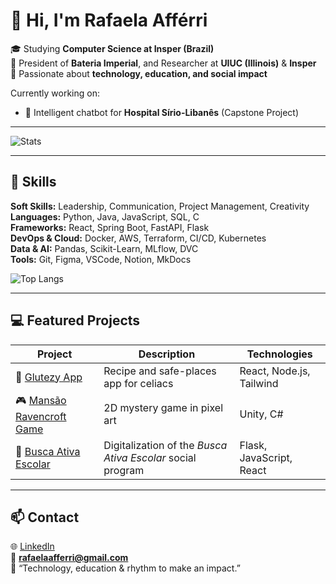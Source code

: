 # 👋 Hi, I'm Rafaela Afférri

🎓 Studying **Computer Science at Insper (Brazil)**  
💼 President of **Bateria Imperial**, and Researcher at **UIUC (Illinois)** & **Insper**  
🚀 Passionate about **technology, education, and social impact**  

Currently working on:
- 🤖 Intelligent chatbot for **Hospital Sírio-Libanês** (Capstone Project)

---

![Stats](https://github-readme-stats.vercel.app/api?username=RafaelaAfferri&show_icons=true&hide_rank=true&theme=radical&hide=stars,prs_reviewed&show=reviews,prs_merged_percentage&count_private=true)

---

## 🧠 Skills

**Soft Skills:** Leadership, Communication, Project Management, Creativity  
**Languages:** Python, Java, JavaScript, SQL, C  
**Frameworks:** React, Spring Boot, FastAPI, Flask  
**DevOps & Cloud:** Docker, AWS, Terraform, CI/CD, Kubernetes  
**Data & AI:** Pandas, Scikit-Learn, MLflow, DVC  
**Tools:** Git, Figma, VSCode, Notion, MkDocs  

![Top Langs](https://github-readme-stats.vercel.app/api/top-langs/?username=RafaelaAfferri&theme=radical&hide_progress=true)

---

## 💻 Featured Projects

| Project | Description | Technologies |
|----------|-------------|--------------|
| 🍞 [Glutezy App](https://github.com/orgs/Bitezy-Project/repositories) | Recipe and safe-places app for celiacs | React, Node.js, Tailwind |
| 🎮 [Mansão Ravencroft Game](https://github.com/RafaelaAfferri/jogo_unity_oficial) | 2D mystery game in pixel art | Unity, C# |
| 🎒 [Busca Ativa Escolar](https://github.com/orgs/Busca-Ativa-Escolar/repositories) | Digitalization of the *Busca Ativa Escolar* social program | Flask, JavaScript, React |

---

## 📫 Contact

🌐 [LinkedIn](https://www.linkedin.com/in/rafaela-aff%C3%A9rri-de-oliveira/)  
📧 **rafaelaafferri@gmail.com**  
💬 “Technology, education & rhythm to make an impact.”
